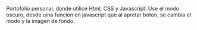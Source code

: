 Portofolio personal, donde utilice Html, CSS y Javascript.
Use el modo oscuro, desde uina funcion en javascript que al apretar boton, se cambia el modo y la imagen de fondo.
